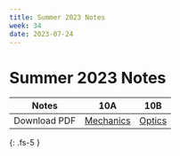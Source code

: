 ```yaml
---
title: Summer 2023 Notes
week: 34
date: 2023-07-24
---
```




# Summer 2023 Notes

| Notes |10A  | 10B |
|--|--|--|
| Download PDF |[Mechanics](/summer/mechanics/mechanics.pdf)  | [Optics](/summer/optics/optics.pdf) |

{: .fs-5 }


